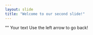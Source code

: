 ```yaml
---
layout: slide
title: "Welcome to our second slide!"
---
```

"" Your text
Use the left arrow to go back!
